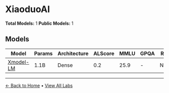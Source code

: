 # XiaoduoAI

**Total Models:** 1
**Public Models:** 1

## Models

| Model | Params | Architecture | ALScore | MMLU | GPQA | Released | Status |
|-------|--------|--------------|---------|------|------|----------|--------|
| [Xmodel-LM](../models/xiaoduoai/xmodel-lm.md) | 1.1B | Dense | 0.2 | 25.9 | - | Nov/2024 | 🟢 |

---

[← Back to Home](../README.md) • [View All Labs](../labs/)
